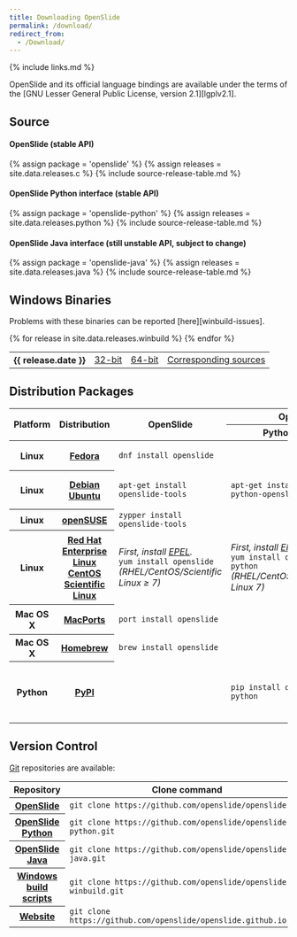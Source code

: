 ```yaml
---
title: Downloading OpenSlide
permalink: /download/
redirect_from:
  - /Download/
---
```


{% include links.md %}

OpenSlide and its official language bindings are available under the terms
of the [GNU Lesser General Public License, version 2.1][lgplv2.1].

Source
------

#### OpenSlide (stable API)
{% assign package = 'openslide' %}
{% assign releases = site.data.releases.c %}
{% include source-release-table.md %}

#### OpenSlide Python interface (stable API)
{% assign package = 'openslide-python' %}
{% assign releases = site.data.releases.python %}
{% include source-release-table.md %}

#### OpenSlide Java interface (still unstable API, subject to change)
{% assign package = 'openslide-java' %}
{% assign releases = site.data.releases.java %}
{% include source-release-table.md %}

Windows Binaries
----------------

Problems with these binaries can be reported [here][winbuild-issues].

<div class="releases">
  <table>
    {% for release in site.data.releases.winbuild %}
      <tr class="{% cycle 'winbuild': 'odd', 'even' %}">
        <th>{{ release.date }}</th>
        <td><a href="https://github.com/openslide/openslide-winbuild/releases/download/v{{ release.date|remove:'-' }}/openslide-win32-{{ release.date|remove:'-' }}.zip">32-bit</a></td>
        <td><a href="https://github.com/openslide/openslide-winbuild/releases/download/v{{ release.date|remove:'-' }}/openslide-win64-{{ release.date|remove:'-' }}.zip">64-bit</a></td>
        <td><a href="https://github.com/openslide/openslide-winbuild/releases/download/v{{ release.date|remove:'-' }}/openslide-winbuild-{{ release.date|remove:'-' }}.zip">Corresponding sources</a></td>
      </tr>
    {% endfor %}
  </table>
</div>

Distribution Packages
---------------------

<table class="pinfo">
  <thead>
    <tr>
      <th rowspan="2">Platform</th>
      <th rowspan="2">Distribution</th>
      <th rowspan="2">OpenSlide</th>
      <th colspan="2">OpenSlide Python</th>
    </tr>
    <tr>
      <th>Python 2</th>
      <th>Python 3</th>
    </tr>
  </thead>
  <tbody>
    <tr>
      <th>Linux</th>
      <th><a href="https://fedoraproject.org/">Fedora</a></th>
      <td><code>dnf install openslide</code></td>
      <td></td>
      <td><code>dnf install python3-openslide</code></td>
    </tr>
    <tr>
      <th>Linux</th>
      <th>
        <a href="https://www.debian.org/">Debian</a><br>
        <a href="http://www.ubuntu.com/">Ubuntu</a>
      </th>
      <td><code>apt-get install openslide-tools</code></td>
      <td>
        <code>apt-get install python-openslide</code><br>
      </td>
      <td>
        <code>apt-get install python3-openslide</code><br>
      </td>
    </tr>
    <tr>
      <th>Linux</th>
      <th><a href="https://www.opensuse.org/">openSUSE</a></th>
      <td><code>zypper install openslide-tools</code></td>
      <td></td>
      <td></td>
    </tr>
    <tr>
      <th>Linux</th>
      <th>
        <a href="https://www.redhat.com/products/enterprise-linux/">Red Hat Enterprise Linux</a><br>
        <a href="https://www.centos.org/">CentOS</a><br>
        <a href="https://www.scientificlinux.org/">Scientific Linux</a>
      </th>
      <td>
        <i>First, install <a href="https://fedoraproject.org/wiki/EPEL">EPEL</a>.</i><br>
        <code>yum install openslide</code><br>
        <i>(RHEL/CentOS/Scientific Linux &ge; 7)</i>
      </td>
      <td>
        <i>First, install <a href="https://fedoraproject.org/wiki/EPEL">EPEL</a>.</i><br>
        <code>yum install openslide-python</code><br>
        <i>(RHEL/CentOS/Scientific Linux 7)</i>
      </td>
      <td>
        <i>First, install <a href="https://fedoraproject.org/wiki/EPEL">EPEL</a>.</i><br>
        <code>yum install python3-openslide</code><br>
        <i>(RHEL/CentOS Stream &ge; 8)</i>
      </td>
    </tr>
    <tr>
      <th>Mac OS X</th>
      <th><a href="https://www.macports.org/">MacPorts</a></th>
      <td><code>port install openslide</code></td>
      <td><code></code></td>
      <td><code>port install py39-openslide</code></td>
    </tr>
    <tr>
      <th>Mac OS X</th>
      <th><a href="http://brew.sh/">Homebrew</a></th>
      <td><code>brew install openslide</code></td>
      <td></td>
      <td></td>
    </tr>
    <tr>
      <th>Python</th>
      <th><a href="https://pypi.python.org/pypi">PyPI</a></th>
      <td></td>
      <td><code>pip install openslide-python</code></td>
      <td>
        <code>pip-python3 install openslide-python</code><br>
        <i>(or </i><code>pip-3.6</code><i>, </i><code>pip</code><i>, etc.)</i>
      </td>
    </tr>
  </tbody>
</table>


Version Control
---------------
[Git][git] repositories are available:

<table class="pinfo">
  <thead>
    <tr>
      <th>Repository</th>
      <th>Clone command</th>
    </tr>
  </thead>
  <tbody>
    <tr>
      <th><a href="https://github.com/openslide/openslide">OpenSlide</a></th>
      <td><code>git clone https://github.com/openslide/openslide.git</code></td>
    </tr>
    <tr>
      <th><a href="https://github.com/openslide/openslide-python">OpenSlide Python</a></th>
      <td><code>git clone https://github.com/openslide/openslide-python.git</code></td>
    </tr>
    <tr>
      <th><a href="https://github.com/openslide/openslide-java">OpenSlide Java</a></th>
      <td><code>git clone https://github.com/openslide/openslide-java.git</code></td>
    </tr>
    <tr>
      <th><a href="https://github.com/openslide/openslide-winbuild">Windows build scripts</a></th>
      <td><code>git clone https://github.com/openslide/openslide-winbuild.git</code></td>
    </tr>
    <tr>
      <th><a href="https://github.com/openslide/openslide.github.io">Website</a></th>
      <td><code>git clone https://github.com/openslide/openslide.github.io.git</code></td>
    </tr>
  </tbody>
</table>

<!-- Ensure spacing above footer -->
<span></span>

[git]: https://git-scm.com/
